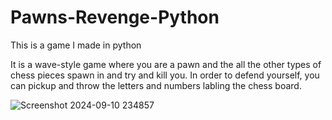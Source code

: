 # Pawns-Revenge-Python
This is a game I made in python 

It is a wave-style game where you are a pawn and the all the other types of chess pieces spawn in and try and kill you. In order to defend yourself, you can pickup and
throw the letters and numbers labling the chess board. 


![Screenshot 2024-09-10 234857](https://github.com/user-attachments/assets/78e79a07-56a5-4ca7-8aef-15ac76ed558f)
